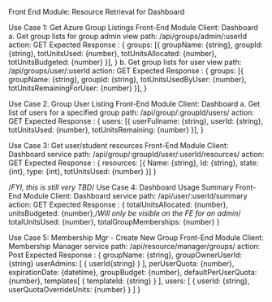 
Front End Module: Resource Retrieval for Dashboard

Use Case 1: Get Azure Group Listings
Front-End Module Client: Dashboard
 a. Get group lists for group admin view
    path: /api/groups/admin/:userId
	action: GET
	Expected Response : {
	   groups: [{
		   groupName: {string},
		   groupId: {string},
		   totUnitsUsed: {number},
		   totUnitsAllocated: {number},
		   totUnitsBudgeted: {number}
	   }],
     }
 b. Get group lists for user view
    path: /api/groups/user/:userId
	action: GET
	Expected Response : {
	   groups: [{
		   groupName: {string},
		   groupId: {string},
		   totUnitsUsedByUser: {number},
		   totUnitsRemainingForUser: {number}
	   }],
     }

Use Case 2. Group User Listing
Front-End Module Client: Dashboard
 a. Get list of users for a specified group
    path: /api/group/:groupId/users/
	action: GET
	Expected Response : {
	   users: [{
		   userFullname: {string},
		   userId: {string},
		   totUnitsUsed: {number},
		   totUnitsRemaining: {number}
	   }],
     }

Use Case 3: Get user/student resources
Front-End Module Client: Dashboard
service path: /api/group/:groupId/user/:userId/resources/
action: GET
Expected Response : {
   resources: [{
            Name: {string},
            Id: {string},
            state: {int},
            type: {int},
            totUnitsUsed: {number}
   }]
}

/*FYI, this is still very TBD*/
Use Case 4: Dashboard Usage Summary
Front-End Module Client: Dashboard
service path: /api/user/:userId/summary
action: GET
Expected Response : {
       totalUnitsAllocated: {number},
       unitsBudgeted: {number},/*Will only be visible on the FE for an admin*/
       totalUnitsUsed: {number},
	   totalGroupMemberships: {number}
   }

Use Case 5: Membership Mgr - Create New Group
Front-End Module Client: Membership Manager
service path: /api/resource/manager/groups/
action: Post
Expected Response : {
       groupName: {string},
       groupOwnerUserId: {string}
       userAdmins: [
                     {
                        userId{string}
                     }
                    ],
       perUserQuota: {number},
       expirationDate: {datetime},
       groupBudget: {number},
       defaultPerUserQuota: {number},
       templates[
                 {
                   templateId: {string}
                 }
                ],
       users: [
                {
                  userId: {string},
                  userQuotaOverrideUnits: {number}
                }
            ]
    }
